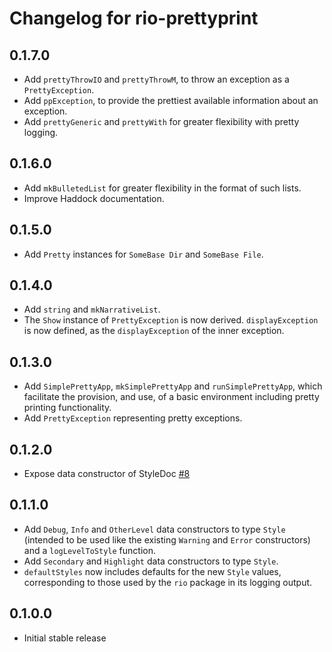 # Changelog for rio-prettyprint

## 0.1.7.0

* Add `prettyThrowIO` and `prettyThrowM`, to throw an exception as a
  `PrettyException`.
* Add `ppException`, to provide the prettiest available information about an
  exception.
* Add `prettyGeneric` and `prettyWith` for greater flexibility with pretty
  logging.

## 0.1.6.0

* Add `mkBulletedList` for greater flexibility in the format of such lists.
* Improve Haddock documentation.

## 0.1.5.0

* Add `Pretty` instances for `SomeBase Dir` and `SomeBase File`.

## 0.1.4.0

* Add `string` and `mkNarrativeList`.
* The `Show` instance of `PrettyException` is now derived. `displayException` is
  now defined, as the `displayException` of the inner exception.

## 0.1.3.0

* Add `SimplePrettyApp`, `mkSimplePrettyApp` and `runSimplePrettyApp`, which
  facilitate the provision, and use, of a basic environment including pretty
  printing functionality.
* Add `PrettyException` representing pretty exceptions.

## 0.1.2.0

* Expose data constructor of StyleDoc
  [#8](https://github.com/commercialhaskell/rio-prettyprint/pull/8)

## 0.1.1.0

* Add `Debug`, `Info` and `OtherLevel` data constructors to type `Style`
  (intended to be used like the existing `Warning` and `Error` constructors) and
  a `logLevelToStyle` function.
* Add `Secondary` and `Highlight` data constructors to type `Style`.
* `defaultStyles` now includes defaults for the new `Style` values,
  corresponding to those used by the `rio` package in its logging output.

## 0.1.0.0

* Initial stable release
